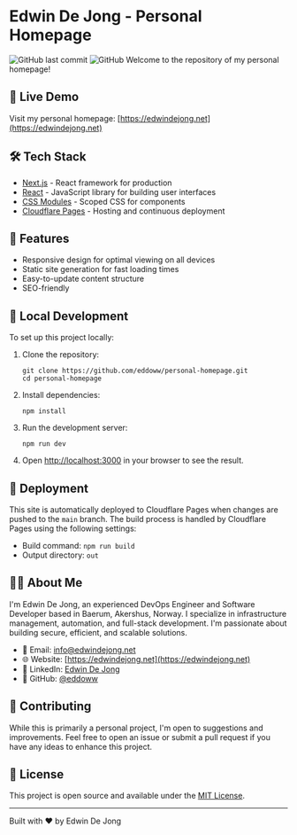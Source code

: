 # Edwin De Jong - Personal Homepage

![GitHub last commit](https://img.shields.io/github/last-commit/eddoww/personal-homepage)
![GitHub](https://img.shields.io/github/license/eddoww/personal-homepage)
Welcome to the repository of my personal homepage!

## 🚀 Live Demo

Visit my personal homepage: [https://edwindejong.net](https://edwindejong.net)

## 🛠 Tech Stack

- [Next.js](https://nextjs.org/) - React framework for production
- [React](https://reactjs.org/) - JavaScript library for building user interfaces
- [CSS Modules](https://github.com/css-modules/css-modules) - Scoped CSS for components
- [Cloudflare Pages](https://pages.cloudflare.com/) - Hosting and continuous deployment

## 🌟 Features

- Responsive design for optimal viewing on all devices
- Static site generation for fast loading times
- Easy-to-update content structure
- SEO-friendly

## 🔧 Local Development

To set up this project locally:

1. Clone the repository:

   ```
   git clone https://github.com/eddoww/personal-homepage.git
   cd personal-homepage
   ```

2. Install dependencies:

   ```
   npm install
   ```

3. Run the development server:

   ```
   npm run dev
   ```

4. Open [http://localhost:3000](http://localhost:3000) in your browser to see the result.

## 🚢 Deployment

This site is automatically deployed to Cloudflare Pages when changes are pushed to the `main` branch. The build process is handled by Cloudflare Pages using the following settings:

- Build command: `npm run build`
- Output directory: `out`

## 👨‍💻 About Me

I'm Edwin De Jong, an experienced DevOps Engineer and Software Developer based in Baerum, Akershus, Norway. I specialize in infrastructure management, automation, and full-stack development. I'm passionate about building secure, efficient, and scalable solutions.

- 📧 Email: [info@edwindejong.net](mailto:info@edwindejong.net)
- 🌐 Website: [https://edwindejong.net](https://edwindejong.net)
- 💼 LinkedIn: [Edwin De Jong](https://www.linkedin.com/in/edwin-de-jong)
- 🐙 GitHub: [@eddoww](https://github.com/eddoww)

## 🤝 Contributing

While this is primarily a personal project, I'm open to suggestions and improvements. Feel free to open an issue or submit a pull request if you have any ideas to enhance this project.

## 📄 License

This project is open source and available under the [MIT License](LICENSE).

---

Built with ❤️ by Edwin De Jong
